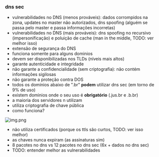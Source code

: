 ### dns sec

- vulnerabilidades no DNS (menos prováveis): dados corrompidos na zona, updates no master não autorizados, dns spoofing (alguém se passa pelo master e passa informações incorretas)
- vulnerabilidades no DNS (mais prováveis): dns spoofing no recursivo (impersonificação) e poluição de cache (man in the middle, TODO: ver melhor isso)
- extensão de segurança do DNS
- funciona somente para alguns dominios
- devem ser disponibilizadas nos TLDs (níveis mais altos)
- garante autenticidade e integridade
- não garante a confidencialidade (sem criptografia): não contém informações sigilosas
- não garante a proteção contra DOS
- todos os dominios abaixo de ".br" **podem** utilizar dns sec (em torno de 9% de uso)
- existem dominios onde o seu uso é **obrigatório** (.jus.br e .b.br)
- a maioria dos servidores n utilizam
- utiliza criptografia de chave pública
- como funciona?

![img.png](path "img.png")

- não utiliza certificados (porque os ttls são curtos, TODO: ver isso melhor)
- as chaves nunca expiram (as assinaturas sim)
- 8 pacotes no dns vs 12 pacotes no dns sec (6x + dados no dns sec)
- TODO: entender melhor as vulnerabilidades
